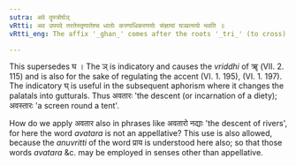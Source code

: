 ```yaml
---
sutra: अवे तॄस्त्रोर्घञ्
vRtti: अव उपपदे तरतेस्तृणातेश्च धातोः करणाधिकरणयोः संज्ञायां घञ्प्रत्ययो भवति ॥
vRtti_eng: The affix '_ghan_' comes after the roots '_tri_' (to cross) and '_stri_' (to spread), when the _upasarga_ '_ava_' is in composition with them, and when the word so formed is an appellative related to the verb either as an instrument or as a location.

---
```

This supersedes घ । The ञ् is indicatory and causes the _vriddhi_ of ॠ (VII. 2. 115) and is also for the sake of regulating the accent (VI. 1. 195), (VI. 1. 197). The indicatory घ् is useful in the subsequent aphorism where it changes the palatals into gutturals. Thus अवतारः 'the descent (or incarnation of a diety); अवस्तारः 'a screen round a tent'.

How do we apply अवतार also in phrases like अवतारो नद्याः 'the descent of rivers', for here the word _avatara_ is not an appellative? This use is also allowed, because the _anuvritti_ of the word प्राय is understood here also; so that those words _avatara_ &c. may be employed in senses other than appellative.